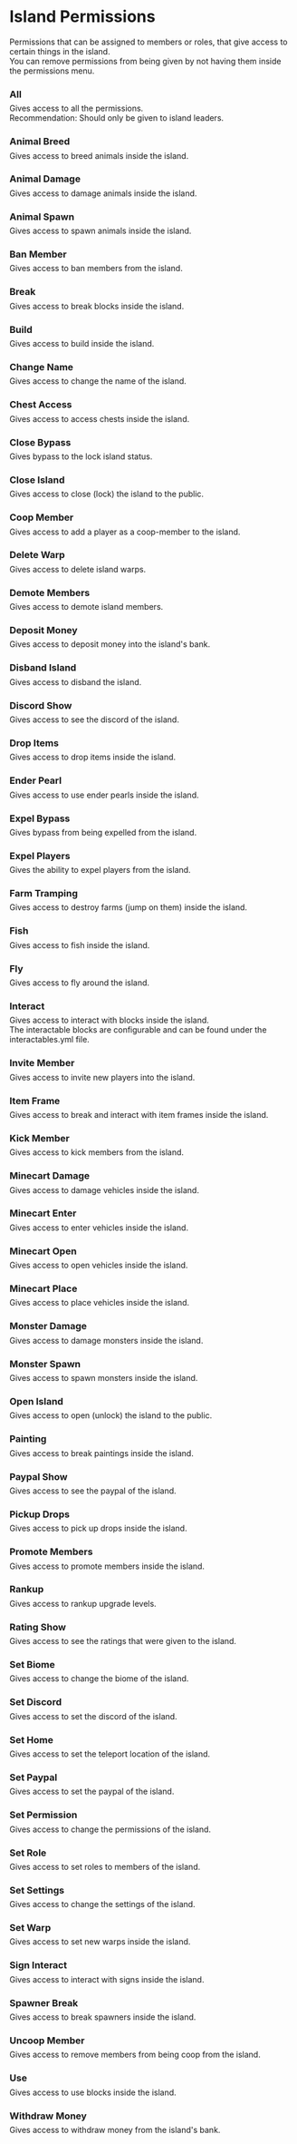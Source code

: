 # Island Permissions
Permissions that can be assigned to members or roles, that give access to certain things in the island.<br>
You can remove permissions from being given by not having them inside the permissions menu.<br>

### All
<div style="margin-top: -10px;">Gives access to all the permissions.<br>
Recommendation: Should only be given to island leaders. </div>

### Animal Breed
<div style="margin-top: -10px;">Gives access to breed animals inside the island.</div>

### Animal Damage
<div style="margin-top: -10px;">Gives access to damage animals inside the island.</div>

### Animal Spawn
<div style="margin-top: -10px;">Gives access to spawn animals inside the island.</div>

### Ban Member
<div style="margin-top: -10px;">Gives access to ban members from the island.</div>

### Break
<div style="margin-top: -10px;">Gives access to break blocks inside the island.</div>

### Build
<div style="margin-top: -10px;">Gives access to build inside the island.</div>

### Change Name
<div style="margin-top: -10px;">Gives access to change the name of the island.</div>

### Chest Access
<div style="margin-top: -10px;">Gives access to access chests inside the island.</div>

### Close Bypass
<div style="margin-top: -10px;">Gives bypass to the lock island status.</div>

### Close Island
<div style="margin-top: -10px;">Gives access to close (lock) the island to the public.</div>

### Coop Member
<div style="margin-top: -10px;">Gives access to add a player as a coop-member to the island.</div>

### Delete Warp
<div style="margin-top: -10px;">Gives access to delete island warps.</div>

### Demote Members
<div style="margin-top: -10px;">Gives access to demote island members.</div>

### Deposit Money
<div style="margin-top: -10px;">Gives access to deposit money into the island's bank.</div>

### Disband Island
<div style="margin-top: -10px;">Gives access to disband the island.</div>

### Discord Show
<div style="margin-top: -10px;">Gives access to see the discord of the island.</div>

### Drop Items
<div style="margin-top: -10px;">Gives access to drop items inside the island.</div>

### Ender Pearl
<div style="margin-top: -10px;">Gives access to use ender pearls inside the island.</div>

### Expel Bypass
<div style="margin-top: -10px;">Gives bypass from being expelled from the island.</div>

### Expel Players
<div style="margin-top: -10px;">Gives the ability to expel players from the island.</div>

### Farm Tramping
<div style="margin-top: -10px;">Gives access to destroy farms (jump on them) inside the island.</div>

### Fish
<div style="margin-top: -10px;">Gives access to fish inside the island.</div>

### Fly
<div style="margin-top: -10px;">Gives access to fly around the island.</div>

### Interact
<div style="margin-top: -10px;">Gives access to interact with blocks inside the island.<br>
The interactable blocks are configurable and can be found under the interactables.yml file. </div>

### Invite Member
<div style="margin-top: -10px;">Gives access to invite new players into the island.</div>

### Item Frame
<div style="margin-top: -10px;">Gives access to break and interact with item frames inside the island.</div>

### Kick Member
<div style="margin-top: -10px;">Gives access to kick members from the island.</div>

### Minecart Damage
<div style="margin-top: -10px;">Gives access to damage vehicles inside the island.</div>

### Minecart Enter
<div style="margin-top: -10px;">Gives access to enter vehicles inside the island.</div>

### Minecart Open
<div style="margin-top: -10px;">Gives access to open vehicles inside the island.</div>

### Minecart Place
<div style="margin-top: -10px;">Gives access to place vehicles inside the island.</div>

### Monster Damage
<div style="margin-top: -10px;">Gives access to damage monsters inside the island.</div>

### Monster Spawn
<div style="margin-top: -10px;">Gives access to spawn monsters inside the island.</div>

### Open Island
<div style="margin-top: -10px;">Gives access to open (unlock) the island to the public.</div>

### Painting
<div style="margin-top: -10px;">Gives access to break paintings inside the island.</div>

### Paypal Show
<div style="margin-top: -10px;">Gives access to see the paypal of the island.</div>

### Pickup Drops
<div style="margin-top: -10px;">Gives access to pick up drops inside the island.</div>

### Promote Members
<div style="margin-top: -10px;">Gives access to promote members inside the island.</div>

### Rankup
<div style="margin-top: -10px;">Gives access to rankup upgrade levels.</div>

### Rating Show
<div style="margin-top: -10px;">Gives access to see the ratings that were given to the island.</div>

### Set Biome
<div style="margin-top: -10px;">Gives access to change the biome of the island.</div>

### Set Discord
<div style="margin-top: -10px;">Gives access to set the discord of the island.</div>

### Set Home
<div style="margin-top: -10px;">Gives access to set the teleport location of the island.</div>

### Set Paypal
<div style="margin-top: -10px;">Gives access to set the paypal of the island.</div>

### Set Permission
<div style="margin-top: -10px;">Gives access to change the permissions of the island.</div>

### Set Role
<div style="margin-top: -10px;">Gives access to set roles to members of the island.</div>

### Set Settings
<div style="margin-top: -10px;">Gives access to change the settings of the island.</div>

### Set Warp
<div style="margin-top: -10px;">Gives access to set new warps inside the island.</div>

### Sign Interact
<div style="margin-top: -10px;">Gives access to interact with signs inside the island.</div>

### Spawner Break
<div style="margin-top: -10px;">Gives access to break spawners inside the island.</div>

### Uncoop Member
<div style="margin-top: -10px;">Gives access to remove members from being coop from the island.</div>

### Use
<div style="margin-top: -10px;">Gives access to use blocks inside the island.</div>

### Withdraw Money
<div style="margin-top: -10px;">Gives access to withdraw money from the island's bank.</div>